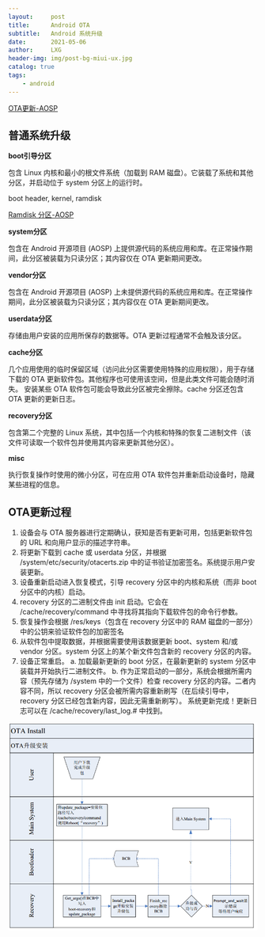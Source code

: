 ```yaml
---
layout:     post
title:      Android OTA
subtitle:   Android 系统升级
date:       2021-05-06
author:     LXG
header-img: img/post-bg-miui-ux.jpg
catalog: true
tags:
    - android
---
```


[OTA更新-AOSP](https://source.android.google.cn/devices/tech/ota?hl=zh-cn)

## 普通系统升级

**boot引导分区**

包含 Linux 内核和最小的根文件系统（加载到 RAM 磁盘）。它装载了系统和其他分区，并启动位于 system 分区上的运行时。

boot header, kernel, ramdisk

[Ramdisk 分区-AOSP](https://source.android.google.cn/devices/bootloader/partitions/ramdisk-partitions?hl=zh_cn)

**system分区**

包含在 Android 开源项目 (AOSP) 上提供源代码的系统应用和库。在正常操作期间，此分区被装载为只读分区；其内容仅在 OTA 更新期间更改。

**vendor分区**

包含在 Android 开源项目 (AOSP) 上未提供源代码的系统应用和库。在正常操作期间，此分区被装载为只读分区；其内容仅在 OTA 更新期间更改。

**userdata分区**

存储由用户安装的应用所保存的数据等。OTA 更新过程通常不会触及该分区。

**cache分区**

几个应用使用的临时保留区域（访问此分区需要使用特殊的应用权限），用于存储下载的 OTA 更新软件包。其他程序也可使用该空间，但是此类文件可能会随时消失。
安装某些 OTA 软件包可能会导致此分区被完全擦除。cache 分区还包含 OTA 更新的更新日志。

**recovery分区**

包含第二个完整的 Linux 系统，其中包括一个内核和特殊的恢复二进制文件（该文件可读取一个软件包并使用其内容来更新其他分区）。

**misc**

执行恢复操作时使用的微小分区，可在应用 OTA 软件包并重新启动设备时，隐藏某些进程的信息。


## OTA更新过程

1. 设备会与 OTA 服务器进行定期确认，获知是否有更新可用，包括更新软件包的 URL 和向用户显示的描述字符串。
2. 将更新下载到 cache 或 userdata 分区，并根据 /system/etc/security/otacerts.zip 中的证书验证加密签名。系统提示用户安装更新。
3. 设备重新启动进入恢复模式，引导 recovery 分区中的内核和系统（而非 boot 分区中的内核）启动。
4. recovery 分区的二进制文件由 init 启动。它会在 /cache/recovery/command 中寻找将其指向下载软件包的命令行参数。
5. 恢复操作会根据 /res/keys（包含在 recovery 分区中的 RAM 磁盘的一部分）中的公钥来验证软件包的加密签名
6. 从软件包中提取数据，并根据需要使用该数据更新 boot、system 和/或 vendor 分区。system 分区上的某个新文件包含新的 recovery 分区的内容。
7. 设备正常重启。
   a. 加载最新更新的 boot 分区，在最新更新的 system 分区中装载并开始执行二进制文件。
   b. 作为正常启动的一部分，系统会根据所需内容（预先存储为 /system 中的一个文件）检查 recovery 分区的内容。二者内容不同，所以 recovery 分区会被所需内容重新刷写（在后续引导中，recovery 分区已经包含新内容，因此无需重新刷写）。
系统更新完成！更新日志可以在 /cache/recovery/last_log.# 中找到。

![ota_step](/images/ota/ota_step.png)








